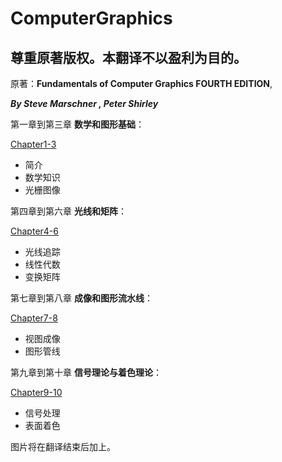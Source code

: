 # ComputerGraphics

## 尊重原著版权。本翻译不以盈利为目的。

原著：**Fundamentals of Computer Graphics FOURTH EDITION**,

**_By Steve Marschner , Peter Shirley_**

第一章到第三章 **数学和图形基础**：

[Chapter1-3](./ComputerGraphics-1.md)

- 简介
- 数学知识
- 光栅图像

第四章到第六章 **光线和矩阵**：

[Chapter4-6](./ComputerGraphics-2.md)

- 光线追踪
- 线性代数
- 变换矩阵

第七章到第八章 **成像和图形流水线**：

[Chapter7-8](./ComputerGraphics-3.md)

- 视图成像
- 图形管线

第九章到第十章 **信号理论与着色理论**：

[Chapter9-10](./ComputerGraphics-4.md)

- 信号处理
- 表面着色

图片将在翻译结束后加上。
